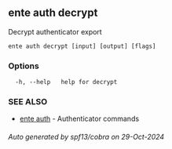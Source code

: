 ## ente auth decrypt

Decrypt authenticator export

```
ente auth decrypt [input] [output] [flags]
```

### Options

```
  -h, --help   help for decrypt
```

### SEE ALSO

* [ente auth](ente_auth.md)	 - Authenticator commands

###### Auto generated by spf13/cobra on 29-Oct-2024
